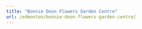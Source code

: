 ```yaml
---
title: "Bonnie Doon Flowers Garden Centre"
url: /edmonton/bonnie-doon-flowers-garden-centre/
---
```

